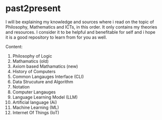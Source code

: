 # past2present
I will be explaining my knowledge and sources where i read on the topic of Philosophy, Mathematics and ICTs, in this order. It only contains my theories and resources. I consider it to be helpful and benefitable for self and i hope it is a good repository to learn from for you as well.   

Content:

1. Philosophy of Logic
2. Mathamatics (old)
3. Axiom based Mathamatics (new)
4. History of Computers
5. Common Langauges Interface (CLI)
6. Data Strucuture and Algorithm
7. Notation
8. Computer Langauges
9. Language Learning Model (LLM)
10. Artificial language (Ai)
11. Machine Learning (ML)
12. Internet Of Things (IoT)
